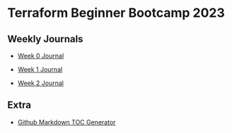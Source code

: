 # Terraform Beginner Bootcamp 2023

## Weekly Journals
- [Week 0 Journal](journal/week0.md)

- [Week 1 Journal](journal/week1.md)

- [Week 2 Journal](journal/week2.md)

## Extra
- [Github Markdown TOC Generator](https://ecotrust-canada.github.io/markdown-toc/)